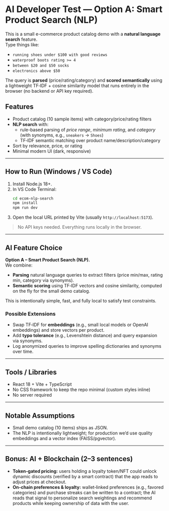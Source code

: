 # AI Developer Test — Option A: Smart Product Search (NLP)

This is a small e-commerce product catalog demo with a **natural language search** feature.  
Type things like:

- `running shoes under $100 with good reviews`
- `waterproof boots rating >= 4`
- `between $20 and $50 socks`
- `electronics above $50`

The query is **parsed** (price/rating/category) and **scored semantically** using a lightweight TF‑IDF + cosine similarity model that runs entirely in the browser (no backend or API key required).

## Features
- Product catalog (10 sample items) with category/price/rating filters
- **NLP search** with:
  - rule-based parsing of *price range*, *minimum rating*, and *category* (with synonyms, e.g., `sneakers` → `Shoes`)
  - TF‑IDF semantic matching over product name/description/category
- Sort by relevance, price, or rating
- Minimal modern UI (dark, responsive)

---

## How to Run (Windows / VS Code)

1. Install Node.js 18+.
2. In VS Code Terminal:
   ```bash
   cd ecom-nlp-search
   npm install
   npm run dev
   ```
3. Open the local URL printed by Vite (usually `http://localhost:5173`).

> No API keys needed. Everything runs locally in the browser.

---

## AI Feature Choice
**Option A – Smart Product Search (NLP).**  
We combine:
- **Parsing** natural language queries to extract filters (price min/max, rating min, category via synonyms).
- **Semantic scoring** using TF‑IDF vectors and cosine similarity, computed on the fly for the small demo catalog.

This is intentionally simple, fast, and fully local to satisfy test constraints.

### Possible Extensions
- Swap TF‑IDF for **embeddings** (e.g., small local models or OpenAI embeddings) and store vectors per product.  
- Add **typo tolerance** (e.g., Levenshtein distance) and query expansion via synonyms.  
- Log anonymized queries to improve spelling dictionaries and synonyms over time.

---

## Tools / Libraries
- React 18 + Vite + TypeScript
- No CSS framework to keep the repo minimal (custom styles inline)
- No server required

---

## Notable Assumptions
- Small demo catalog (10 items) ships as JSON.
- The NLP is intentionally lightweight; for production we’d use quality embeddings and a vector index (FAISS/pgvector).

---

## Bonus: AI + Blockchain (2–3 sentences)
- **Token‑gated pricing:** users holding a loyalty token/NFT could unlock dynamic discounts (verified by a smart contract) that the app reads to adjust prices at checkout.  
- **On‑chain preferences & loyalty:** wallet‑linked preferences (e.g., favored categories) and purchase streaks can be written to a contract; the AI reads that signal to personalize search weightings and recommend products while keeping ownership of data with the user.
